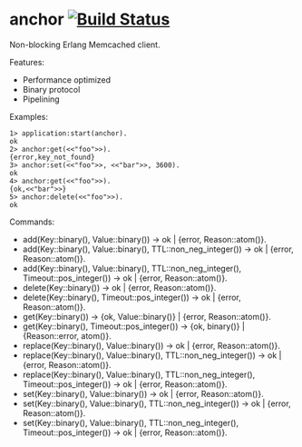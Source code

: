 # anchor [![Build Status](https://travis-ci.org/lpgauth/anchor.svg?branch=master)](https://travis-ci.org/lpgauth/anchor)

Non-blocking Erlang Memcached client.

Features:
 * Performance optimized
 * Binary protocol
 * Pipelining

Examples:

    1> application:start(anchor).
    ok
    2> anchor:get(<<"foo">>).
    {error,key_not_found}
    3> anchor:set(<<"foo">>, <<"bar">>, 3600).
    ok
    4> anchor:get(<<"foo">>).
    {ok,<<"bar">>}
    5> anchor:delete(<<"foo">>).
    ok
    
Commands:

 * add(Key::binary(), Value::binary()) -> ok | {error, Reason::atom()}.
 * add(Key::binary(), Value::binary(), TTL::non_neg_integer()) -> ok | {error, Reason::atom()}.
 * add(Key::binary(), Value::binary(), TTL::non_neg_integer(), Timeout::pos_integer()) -> ok | {error, Reason::atom()}.
 * delete(Key::binary()) -> ok | {error, Reason::atom()}.
 * delete(Key::binary(), Timeout::pos_integer()) -> ok | {error, Reason::atom()}.
 * get(Key::binary()) -> {ok, Value::binary()} | {error, Reason::atom()}.
 * get(Key::binary(), Timeout::pos_integer()) -> {ok, binary()} | {Reason::error, atom()}.
 * replace(Key::binary(), Value::binary()) -> ok | {error, Reason::atom()}.
 * replace(Key::binary(), Value::binary(), TTL::non_neg_integer()) -> ok | {error, Reason::atom()}.
 * replace(Key::binary(), Value::binary(), TTL::non_neg_integer(), Timeout::pos_integer()) -> ok | {error, Reason::atom()}.
 * set(Key::binary(), Value::binary()) -> ok | {error, Reason::atom()}.
 * set(Key::binary(), Value::binary(), TTL::non_neg_integer()) -> ok | {error, Reason::atom()}.
 * set(Key::binary(), Value::binary(), TTL::non_neg_integer(), Timeout::pos_integer()) -> ok | {error, Reason::atom()}.
